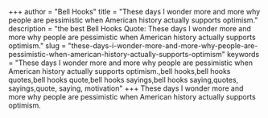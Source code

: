 +++
author = "Bell Hooks"
title = "These days I wonder more and more why people are pessimistic when American history actually supports optimism."
description = "the best Bell Hooks Quote: These days I wonder more and more why people are pessimistic when American history actually supports optimism."
slug = "these-days-i-wonder-more-and-more-why-people-are-pessimistic-when-american-history-actually-supports-optimism"
keywords = "These days I wonder more and more why people are pessimistic when American history actually supports optimism.,bell hooks,bell hooks quotes,bell hooks quote,bell hooks sayings,bell hooks saying,quotes, sayings,quote, saying, motivation"
+++
These days I wonder more and more why people are pessimistic when American history actually supports optimism.
